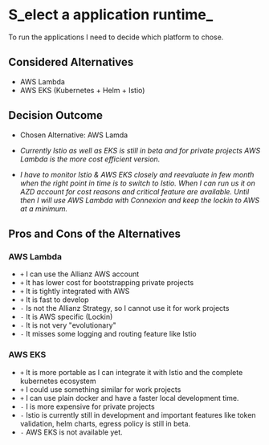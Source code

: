 # S_elect a application runtime_

To run the applications I need to decide which platform to chose.

## Considered Alternatives

* AWS Lambda
* AWS EKS \(Kubernetes + Helm + Istio\)

## Decision Outcome

* Chosen Alternative: AWS Lamda

* _Currently Istio as well as EKS is still in beta and for private projects AWS Lambda is the more cost efficient version._

* _I have to monitor Istio & AWS EKS closely and reevaluate in few month when the right point in time is to switch to Istio. When I can run us it on AZD account for cost reasons and critical feature are available. Until then I will use AWS Lambda with Connexion and keep the lockin to AWS at a minimum._

## Pros and Cons of the Alternatives

### AWS Lambda

* `+` I can use the Allianz AWS account
* `+` It has lower cost for bootstrapping private projects
* `+` It is tightly integrated with AWS
* `+` It is fast to develop
* `-` Is not the Allianz Strategy, so I cannot use it for work projects
* `-` It is AWS specific \(Lockin\)
* `-` It is not very "evolutionary"
* `-` It misses some logging and routing feature like Istio

### AWS EKS 

* `+` It is more portable as I can integrate it with Istio and the complete kubernetes ecosystem
* `+` I could use something similar for work projects
* `+` I can use plain docker and have a faster local development time. 
* `-` I is more expensive for private projects
* `-` Istio is currently still in development and important features like token validation, helm charts, egress policy is still in beta.
* `-` AWS EKS is not available yet.





